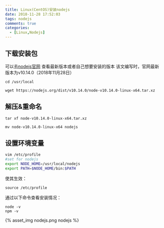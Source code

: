 ```yaml
---
title: Linux(CentOS)安装nodejs
date: 2018-11-28 17:52:03
tags: nodejs
comments: true
categories:
  - [Linux,Nodejs]
---
```

## 下载安装包
可以去[nodejs官网](https://nodejs.org/en/download/) 查看最新版本或者自己想要安装的版本
该文编写时，官网最新版本为v10.14.0（2018年11月28日）
``` x86asm
cd /usr/local

wget https://nodejs.org/dist/v10.14.0/node-v10.14.0-linux-x64.tar.xz 
```
## 解压&重命名

``` crmsh
tar xf node-v10.14.0-linux-x64.tar.xz

mv node-v10.14.0-linux-x64 nodejs
```
## 设置环境变量

``` bash
vim /etc/profile	
#set for nodejs
export NODE_HOME=/usr/local/nodejs
export PATH=$NODE_HOME/bin:$PATH
```
使其生效：
``` vim
source /etc/profile
```

通过以下命令查看安装情况：

``` crmsh
node -v
npm -v
```
{% asset_img nodejs.png nodejs %}
